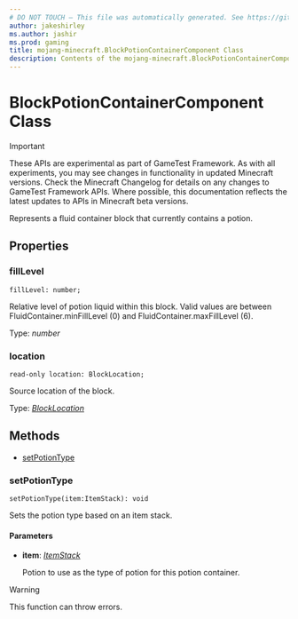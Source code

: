 ```yaml
---
# DO NOT TOUCH — This file was automatically generated. See https://github.com/Mojang/MinecraftScriptingApiDocsGenerator to modify descriptions, examples, etc.
author: jakeshirley
ms.author: jashir
ms.prod: gaming
title: mojang-minecraft.BlockPotionContainerComponent Class
description: Contents of the mojang-minecraft.BlockPotionContainerComponent class.
---
```

# BlockPotionContainerComponent Class
>[!IMPORTANT]
>These APIs are experimental as part of GameTest Framework. As with all experiments, you may see changes in functionality in updated Minecraft versions. Check the Minecraft Changelog for details on any changes to GameTest Framework APIs. Where possible, this documentation reflects the latest updates to APIs in Minecraft beta versions.

Represents a fluid container block that currently contains a potion.

## Properties
### **fillLevel**
`fillLevel: number;`

Relative level of potion liquid within this block. Valid values are between FluidContainer.minFillLevel (0) and FluidContainer.maxFillLevel (6).

Type: *number*


### **location**
`read-only location: BlockLocation;`

Source location of the block.

Type: [*BlockLocation*](BlockLocation.md)



## Methods
- [setPotionType](#setpotiontype)
  
### **setPotionType**
`
setPotionType(item:ItemStack): void
`

Sets the potion type based on an item stack.
#### **Parameters**
- **item**: [*ItemStack*](ItemStack.md)
  
  Potion to use as the type of potion for this potion container.


> [!WARNING]
> This function can throw errors.


